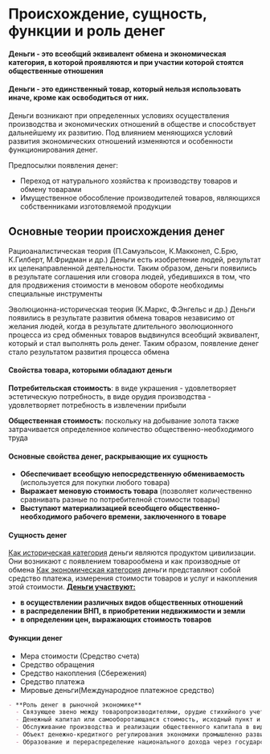 # Происхождение, сущность, функции и роль денег
#### Деньги - это всеобщий эквивалент обмена и экономическая категория, в которой проявляются и при участии которой стоятся общественные отношения 
#### Деньги - это единственный товар, который нельзя использовать иначе, кроме как освободиться от них.

Деньги возникают при определенных условиях осуществления производства и экономических отношений в обществе и способствует дальнейшему их развитию. Под влиянием меняющихся условий развития экономических отношений изменяются и особенности функционирования денег.

Предпосылки появления денег:
- Переход от натурального хозяйства к производству товаров и обмену товарами
- Имущественное обособление производителей товаров, являющихся собственниками изготовляемой продукции
## Основные теории происхождения денег
Рациоаналистическая теория (П.Самуэльсон, К.Макконел, С.Брю, К.Гилберт, М.Фридман и др.)
Деньги есть изобретение людей, результат их целенаправленной деятельности. Таким образом, деньги появились в результате соглашения или сговора людей, убедившихся в том, что для продвижения стоимости в меновом обороте необходимы специальные инструменты 

Эволюционна-историческая теория (К.Маркс, Ф.Энгельс и др.)
Деньги появились в результате развития обмена товаров независимо от желания людей, когда в результате длительного эволюционного процесса из сред обменных товаров выдвинулся всеобщий эквивалент, который и стал выполнять роль денег. Таким образом, появление денег стало результатом развития процесса обмена

#### Свойства товара, которыми обладают деньги 
**Потребительская стоимость**: в виде украшения - удовлетворяет эстетическую потребность, в виде орудия производства - удовлетворяет потребность в извлечении прибыли

**Общественная стоимость**: поскольку на добывание золота также затрачивается определенное количество общественно-необходимого труда

#### Основные свойства денег, раскрывающие их сущность
- **Обеспечивает всеобщую непосредственную обмениваемость** (используется для покупки любого товара)
- **Выражает меновую стоимость товара** (позволяет количественно сравнивать разные по потребителной стоимости товары)
- **Выступают материализацией всеобщего общественно-необходимого рабочего времени, заключенного в товаре**

#### Сущность денег
<u>Как историческая категория</u> деньги являются продуктом цивилизации. Они возникают с появлением товарообмена и как производные от обмена
<u>Как экономическая категория</u> деньги представляют собой средство платежа, измерения стоимости товаров и услуг и накопления этой стоимости. 
<u>**Деньги участвуют:**</u>
- **в осуществлении различных видов общественных отношений**
- **в распределении ВНП, в приобретении недвижимости и земли**
- **в определении цен, выражающих стоимость товаров**

#### Функции денег
- Мера стоимости (Средство счета)
- Средство обращения
- Средство накопления (Сбережения)
- Средство платежа
- Мировые деньги(Международное платежное средство)

```markdown
- **Роль денег в рыночной экономике**
  - Связующее звено между товаропроизводителями, орудие стихийного учета общественного труда в товарном хозяйстве
  - Денежный капитал или самооборотающаяся стоимость, исходный пункт и результат кругооборота индивидуального капитала
  - Обслуживание производства и реализации общественного капитала в виде денежных потоков внутри первого и второго подразделения производства и между ними
  - Объект денежно-кредитного регулирования экономики промышленно развитых стран
  - Образование и перераспределение национального дохода через государственный бюджет: налоги, займы и инфляцию
```
